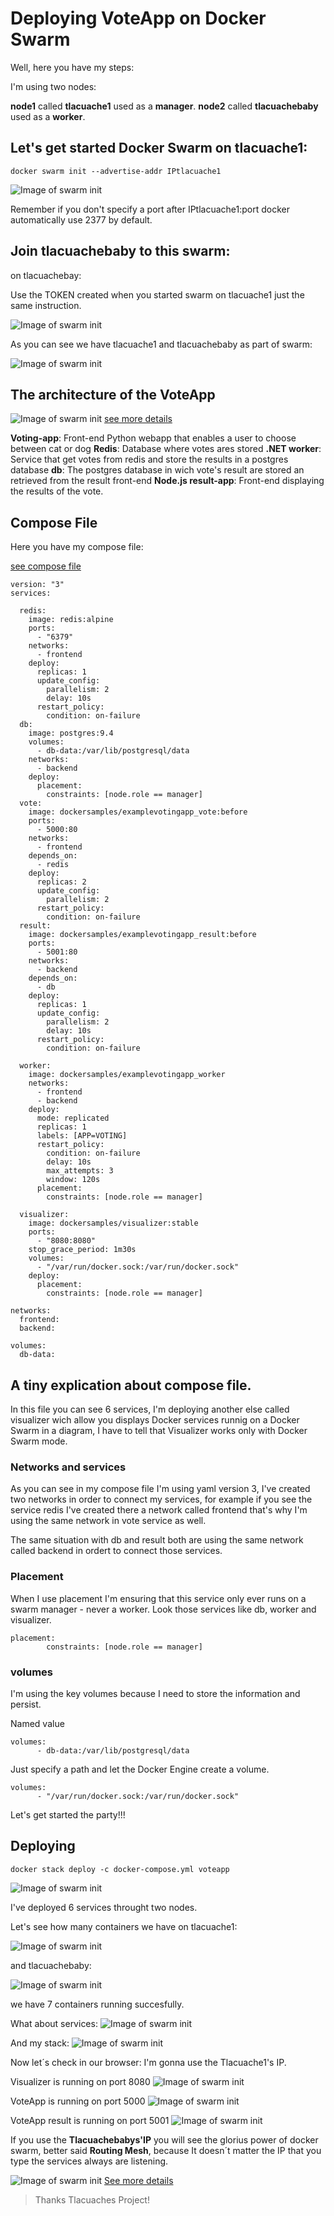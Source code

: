 # Deploying VoteApp on Docker Swarm 

Well, here you have my steps:

I'm using two nodes:

**node1** called **tlacuache1** used as a **manager**.
**node2** called **tlacuachebaby**  used as a **worker**. 

## Let's get started Docker Swarm on tlacuache1:
`docker swarm init --advertise-addr IPtlacuache1`

![Image of swarm init](https://farm5.staticflickr.com/4487/37897195686_371a8b4834_b.jpg)


Remember if you don't specify a port after IPtlacuache1:port docker automatically use 2377 by default.

## Join tlacuachebaby to this swarm:

on tlacuachebay:

Use the TOKEN created when you started swarm on tlacuache1 just the same instruction.

![Image of swarm init](https://farm5.staticflickr.com/4489/26175340039_09f8b0aba0_b.jpg)

As you can see we have tlacuache1 and tlacuachebaby as part of swarm:

![Image of swarm init](https://farm5.staticflickr.com/4478/37659051851_0c9a3a81a9_b.jpg)


## The architecture of the VoteApp

![Image of swarm init](https://raw.githubusercontent.com/dockersamples/example-voting-app/master/architecture.png)
[see more details](https://github.com/dockersamples/example-voting-app "DockerExample")

**Voting-app**: Front-end Python webapp that enables a user to choose between cat or dog
**Redis**: Database where votes ares stored
**.NET worker**: Service that get votes from redis and store the results in a postgres database
**db**: The postgres database in wich vote's result are stored an retrieved from the result front-end
**Node.js result-app**: Front-end displaying the results of the vote. 

## Compose File
Here you have my compose file: 

[see compose file](https://github.com/tuxisma/tlacuaches/blob/48268c72fd6eaa7ebb0e1b7206490a2181c05cac/Dockerfiles/voteapp/docker-stack.yml "ComposeFile")

```
version: "3"
services:

  redis:
    image: redis:alpine
    ports:
      - "6379"
    networks:
      - frontend
    deploy:
      replicas: 1
      update_config:
        parallelism: 2
        delay: 10s
      restart_policy:
        condition: on-failure
  db:
    image: postgres:9.4
    volumes:
      - db-data:/var/lib/postgresql/data
    networks:
      - backend
    deploy:
      placement:
        constraints: [node.role == manager]
  vote:
    image: dockersamples/examplevotingapp_vote:before
    ports:
      - 5000:80
    networks:
      - frontend
    depends_on:
      - redis
    deploy:
      replicas: 2
      update_config:
        parallelism: 2
      restart_policy:
        condition: on-failure
  result:
    image: dockersamples/examplevotingapp_result:before
    ports:
      - 5001:80
    networks:
      - backend
    depends_on:
      - db
    deploy:
      replicas: 1
      update_config:
        parallelism: 2
        delay: 10s
      restart_policy:
        condition: on-failure

  worker:
    image: dockersamples/examplevotingapp_worker
    networks:
      - frontend
      - backend
    deploy:
      mode: replicated
      replicas: 1
      labels: [APP=VOTING]
      restart_policy:
        condition: on-failure
        delay: 10s
        max_attempts: 3
        window: 120s
      placement:
        constraints: [node.role == manager]

  visualizer:
    image: dockersamples/visualizer:stable
    ports:
      - "8080:8080"
    stop_grace_period: 1m30s
    volumes:
      - "/var/run/docker.sock:/var/run/docker.sock"
    deploy:
      placement:
        constraints: [node.role == manager]

networks:
  frontend:
  backend:

volumes:
  db-data:

```

## A tiny explication about compose file.

In this file you can see 6 services, I'm deploying another else called visualizer wich allow you displays Docker services runnig on a Docker Swarm in a diagram, I have to tell that Visualizer works only with Docker Swarm mode. 

### Networks and services

As you can see in my compose file I'm using yaml version 3, I've created two networks in order to connect my services, for example if you see the service redis I've created there a network called frontend that's why I'm using the same network in vote service as well.

The same situation with db and result both are using the same network called backend in ordert to connect those services.

### Placement

When I use placement I'm ensuring that this service only ever runs on a swarm manager - never a worker. Look those services like db, worker and visualizer.
```
placement:
        constraints: [node.role == manager]
```

### volumes
I'm using the key volumes because I need to store the information and persist.

Named value
```
volumes:
      - db-data:/var/lib/postgresql/data
```

Just specify a path and let the Docker Engine create a volume. 
```
volumes:
      - "/var/run/docker.sock:/var/run/docker.sock"
```

Let's get started the party!!!

## Deploying
`docker stack deploy -c docker-compose.yml voteapp `

![Image of swarm init](https://farm5.staticflickr.com/4467/24124215998_c95f28b65b_b.jpg)


I've deployed 6 services throught two nodes.

Let's see how many containers we have on tlacuache1:

![Image of swarm init](https://farm5.staticflickr.com/4476/26199955829_a00bc708a3_b.jpg)

and tlacuachebaby:

![Image of swarm init](https://farm5.staticflickr.com/4508/37945064472_147f92af77_b.jpg)

we have 7 containers running succesfully.

What about services:
![Image of swarm init](https://farm5.staticflickr.com/4461/37975717471_7fa6e25161_b.jpg)

And my stack:
![Image of swarm init](https://farm5.staticflickr.com/4508/37922357696_5c5f6a4198.jpg)


Now let´s check in our browser:
I'm gonna use the Tlacuache1's IP.

Visualizer is running on port 8080
![Image of swarm init](https://farm5.staticflickr.com/4504/37266123454_c4822c0b6f_b.jpg)

VoteApp is running on port 5000
![Image of swarm init](https://farm5.staticflickr.com/4492/24124694258_d93419c185.jpg)

VoteApp result is running on port 5001
![Image of swarm init](https://farm5.staticflickr.com/4443/37922441666_c8f4bd0a58.jpg)

If you use the **Tlacuachebabys'IP** you will see the glorius power of docker swarm, better said **Routing Mesh**, because It doesn´t matter the IP that you type the services always are listening.


![Image of swarm init](https://docs.docker.com/engine/swarm/images/ingress-routing-mesh.png)
[See more details](https://docs.docker.com/engine/swarm/ingress/#configure-an-external-load-balancer "Routing Mesh")

> Thanks Tlacuaches Project!

